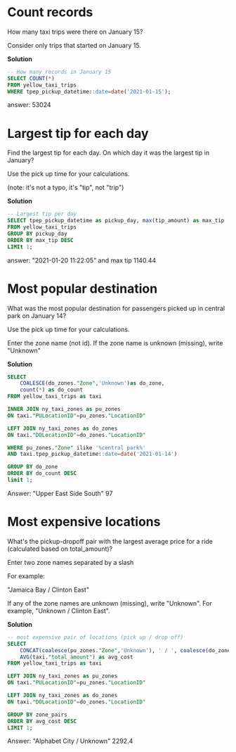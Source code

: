 # Count records

How many taxi trips were there on January 15?

Consider only trips that started on January 15.

**Solution**

```sql
-- How many records in January 15
SELECT COUNT(*)
FROM yellow_taxi_trips
WHERE tpep_pickup_datetime::date=date('2021-01-15');
```

answer: 53024

# Largest tip for each day

Find the largest tip for each day. On which day it was the largest tip in January?

Use the pick up time for your calculations.

(note: it's not a typo, it's "tip", not "trip")

**Solution**

```sql
-- Largest tip per day
SELECT tpep_pickup_datetime as pickup_day, max(tip_amount) as max_tip
FROM yellow_taxi_trips
GROUP BY pickup_day
ORDER BY max_tip DESC
LIMIt 1;
```

answer: "2021-01-20 11:22:05" and max tip 1140.44

# Most popular destination

What was the most popular destination for passengers picked up in central park on January 14?

Use the pick up time for your calculations.

Enter the zone name (not id). If the zone name is unknown (missing), write "Unknown"

**Solution**

```sql
SELECT
	COALESCE(do_zones."Zone",'Unknown')as do_zone,
	count(*) as do_count
FROM yellow_taxi_trips as taxi

INNER JOIN ny_taxi_zones as pu_zones
ON taxi."PULocationID"=pu_zones."LocationID"

LEFT JOIN ny_taxi_zones as do_zones
ON taxi."DOLocationID"=do_zones."LocationID"

WHERE pu_zones."Zone" ilike '%central park%'
AND taxi.tpep_pickup_datetime::date=date('2021-01-14')

GROUP BY do_zone
ORDER BY do_count DESC
limit 1;
```

Answer: "Upper East Side South"	97

# Most expensive locations

What's the pickup-dropoff pair with the largest average price for a ride (calculated based on total_amount)?

Enter two zone names separated by a slash

For example:

"Jamaica Bay / Clinton East"

If any of the zone names are unknown (missing), write "Unknown". For example, "Unknown / Clinton East".

**Solution**

```sql
-- most expensive pair of locations (pick up / drop off)
SELECT
	CONCAT(coalesce(pu_zones."Zone",'Unknown'), ' / ', coalesce(do_zones."Zone", 'Unknown')) as zone_pairs,
	AVG(taxi."total_amount") as avg_cost
FROM yellow_taxi_trips as taxi

LEFT JOIN ny_taxi_zones as pu_zones
ON taxi."PULocationID"=pu_zones."LocationID"

LEFT JOIN ny_taxi_zones as do_zones
ON taxi."DOLocationID"=do_zones."LocationID"

GROUP BY zone_pairs
ORDER BY avg_cost DESC
LIMIT 1;
``` 

Answer: "Alphabet City / Unknown"	2292.4